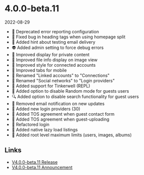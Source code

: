 # 4.0.0-beta.11

2022-08-29

- 🐘 Deprecated error reporting configuration
- 🐞 Fixed bug in heading tags when using homepage split
- 👀 Added hint about testing email delivery
- 👽 Added admin setting to force debug errors
- 💅 Improved display for private content
- 💅 Improved file info display on image view
- 💅 Improved style for connected accounts
- 💅 Improved tabs for mobile
- 💅 Renamed "Linked accounts" to "Connections"
- 💅 Renamed "Social networks" to "Login providers"
- 💫 Added support for Tinkerwell (REPL)
- 🔀 Added option to disable Random mode for guests users
- 🔍️ Added option to disable search functionality for guest users
- 🔕 Removed email notification on new updates
- 🥁 Added new login providers (30)
- 🥁 Added TOS agreement when guest contact form
- 🥁 Added TOS agreement when guest-uploading
- 🦆 Refactored login
- 🚅 Added native lazy load listings
- 🚧 Added root level maximum limits (users, images, albums)

## Links

- [V4.0.0-beta.11 Release](https://chevereto.com/community/threads/chevereto-v4-0-0-beta-11.14465/)
- [V4.0.0-beta.11 Announcement](https://chevereto.com/community/threads/chevereto-v4-0-0-beta-11-announcement.14399/)
